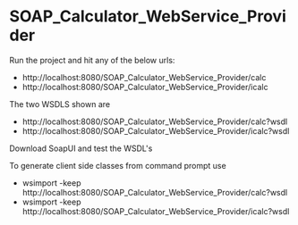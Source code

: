 # SOAP_Calculator_WebService_Provider

Run the project and hit any of the below urls:
* http://localhost:8080/SOAP_Calculator_WebService_Provider/calc
* http://localhost:8080/SOAP_Calculator_WebService_Provider/icalc

The two WSDLS shown are 
* http://localhost:8080/SOAP_Calculator_WebService_Provider/calc?wsdl
* http://localhost:8080/SOAP_Calculator_WebService_Provider/icalc?wsdl

Download SoapUI and test the WSDL's

To generate client side classes from command prompt use
* wsimport -keep http://localhost:8080/SOAP_Calculator_WebService_Provider/calc?wsdl
* wsimport -keep http://localhost:8080/SOAP_Calculator_WebService_Provider/icalc?wsdl
